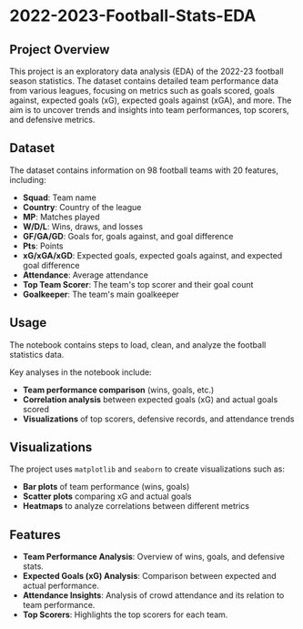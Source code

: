 # 2022-2023-Football-Stats-EDA



## Project Overview
This project is an exploratory data analysis (EDA) of the 2022-23 football season statistics. The dataset contains detailed team performance data from various leagues, focusing on metrics such as goals scored, goals against, expected goals (xG), expected goals against (xGA), and more. The aim is to uncover trends and insights into team performances, top scorers, and defensive metrics.

## Dataset
The dataset contains information on 98 football teams with 20 features, including:
- **Squad**: Team name
- **Country**: Country of the league
- **MP**: Matches played
- **W/D/L**: Wins, draws, and losses
- **GF/GA/GD**: Goals for, goals against, and goal difference
- **Pts**: Points
- **xG/xGA/xGD**: Expected goals, expected goals against, and expected goal difference
- **Attendance**: Average attendance
- **Top Team Scorer**: The team's top scorer and their goal count
- **Goalkeeper**: The team's main goalkeeper


## Usage

The notebook contains steps to load, clean, and analyze the football statistics data.

Key analyses in the notebook include:
- **Team performance comparison** (wins, goals, etc.)
- **Correlation analysis** between expected goals (xG) and actual goals scored
- **Visualizations** of top scorers, defensive records, and attendance trends

## Visualizations

The project uses `matplotlib` and `seaborn` to create visualizations such as:
- **Bar plots** of team performance (wins, goals)
- **Scatter plots** comparing xG and actual goals
- **Heatmaps** to analyze correlations between different metrics

## Features

- **Team Performance Analysis**: Overview of wins, goals, and defensive stats.
- **Expected Goals (xG) Analysis**: Comparison between expected and actual performance.
- **Attendance Insights**: Analysis of crowd attendance and its relation to team performance.
- **Top Scorers**: Highlights the top scorers for each team.
